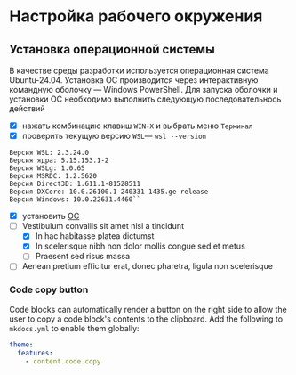 # Настройка рабочего окружения
## Установка операционной системы
В качестве среды разработки используется операционная система Ubuntu-24.04. Установка ОС производится через интерактивную командную оболочку — Windows PowerShell.
Для запуска оболочки и установки ОС необходимо выполнить следующую последовательнось действий

- [x] нажать комбинацию клавиш  `WIN+X` и выбрать меню `Терминал`
- [x] проверить текущую версию `WSL`— `wsl --version`

``` pwsh-session title="PowerShell"
Версия WSL: 2.3.24.0
Версия ядра: 5.15.153.1-2
Версия WSLg: 1.0.65
Версия MSRDC: 1.2.5620
Версия Direct3D: 1.611.1-81528511
Версия DXCore: 10.0.26100.1-240331-1435.ge-release
Версия Windows: 10.0.22631.4460``
``` 

- [x] установить [ОС](https://learn.microsoft.com/ru-ru/windows/wsl/basic-commands#install)
- [ ] Vestibulum convallis sit amet nisi a tincidunt
    * [x] In hac habitasse platea dictumst
    * [x] In scelerisque nibh non dolor mollis congue sed et metus
    * [ ] Praesent sed risus massa
- [ ] Aenean pretium efficitur erat, donec pharetra, ligula non scelerisque

### Code copy button

<!-- md:version 9.0.0 -->
<!-- md:feature -->

Code blocks can automatically render a button on the right side to allow the
user to copy a code block's contents to the clipboard. Add the following to
`mkdocs.yml` to enable them globally:

``` yaml
theme:
  features:
    - content.code.copy
```


 
